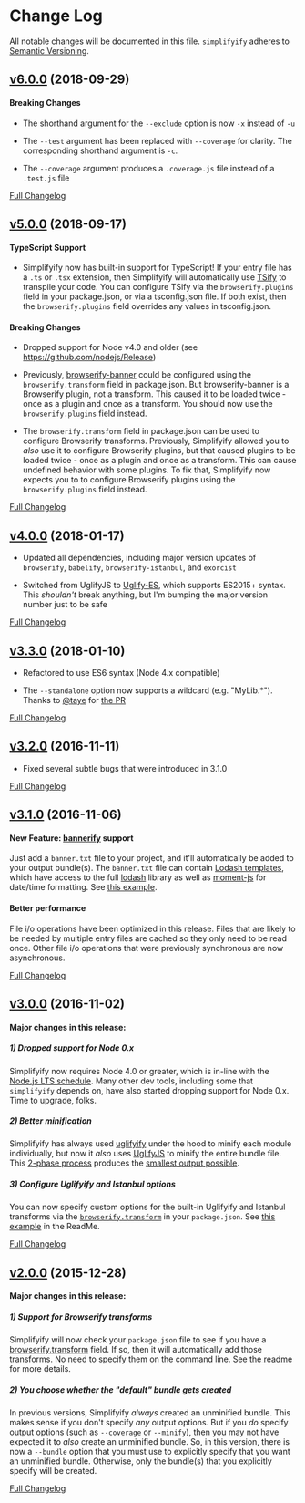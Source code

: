 # Change Log
All notable changes will be documented in this file.
`simplifyify` adheres to [Semantic Versioning](http://semver.org/).


## [v6.0.0](https://github.com/JS-DevTools/simplifyify/tree/v6.0.0) (2018-09-29)

#### Breaking Changes
- The shorthand argument for the `--exclude` option is now `-x` instead of `-u`

- The `--test` argument has been replaced with `--coverage` for clarity.  The corresponding shorthand argument is `-c`.

- The `--coverage` argument produces a `.coverage.js` file instead of a `.test.js` file


[Full Changelog](https://github.com/JS-DevTools/simplifyify/compare/v5.0.0...v6.0.0)


## [v5.0.0](https://github.com/JS-DevTools/simplifyify/tree/v5.0.0) (2018-09-17)

#### TypeScript Support
- Simplifyify now has built-in support for TypeScript!  If your entry file has a `.ts` or `.tsx` extension, then Simplifyify will automatically use [TSify](https://github.com/TypeStrong/tsify/) to transpile your code.  You can configure TSify via the `browserify.plugins` field in your package.json, or via a tsconfig.json file.  If both exist, then the `browserify.plugins` field overrides any values in tsconfig.json.

#### Breaking Changes
- Dropped support for Node v4.0 and older (see https://github.com/nodejs/Release)

- Previously, [browserify-banner](https://github.com/JS-DevTools/browserify-banner) could be configured using the `browserify.transform` field in package.json.  But browserify-banner is a Browserify plugin, not a transform.  This caused it to be loaded twice - once as a plugin and once as a transform.  You should now use the `browserify.plugins` field instead.

- The `browserify.transform` field in package.json can be used to configure Browserify transforms.  Previously, Simplifyify allowed you to _also_ use it to configure Browserify plugins, but that caused plugins to be loaded twice - once as a plugin and once as a transform.  This can cause undefined behavior with some plugins.  To fix that, Simplifyify now expects you to to configure Browserify plugins using the `browserify.plugins` field instead.


[Full Changelog](https://github.com/JS-DevTools/simplifyify/compare/v4.0.3...v5.0.0)


## [v4.0.0](https://github.com/JS-DevTools/simplifyify/tree/v4.0.0) (2018-01-17)

- Updated all dependencies, including major version updates of `browserify`, `babelify`, `browserify-istanbul`, and `exorcist`

- Switched from UglifyJS to [Uglify-ES](https://www.npmjs.com/package/uglify-es), which supports ES2015+ syntax.  This _shouldn't_ break anything, but I'm bumping the major version number just to be safe


[Full Changelog](https://github.com/JS-DevTools/simplifyify/compare/v3.3.0...v4.0.0)


## [v3.3.0](https://github.com/JS-DevTools/simplifyify/tree/v3.3.0) (2018-01-10)

- Refactored to use ES6 syntax (Node 4.x compatible)

- The `--standalone` option now supports a wildcard (e.g. "MyLib.*").  Thanks to [@taye](https://github.com/taye) for [the PR](https://github.com/JS-DevTools/simplifyify/pull/24)


[Full Changelog](https://github.com/JS-DevTools/simplifyify/compare/v3.2.0...v3.3.0)


## [v3.2.0](https://github.com/JS-DevTools/simplifyify/tree/v3.2.0) (2016-11-11)

- Fixed several subtle bugs that were introduced in 3.1.0


[Full Changelog](https://github.com/JS-DevTools/simplifyify/compare/v3.1.0...v3.2.0)


## [v3.1.0](https://github.com/JS-DevTools/simplifyify/tree/v3.1.0) (2016-11-06)

#### New Feature: [bannerify](https://www.npmjs.com/package/bannerify) support
Just add a `banner.txt` file to your project, and it'll automatically be added to your output bundle(s). The `banner.txt` file can contain [Lodash templates](https://lodash.com/docs/4.16.6#template), which have access to the full [lodash](https://lodash.com/docs/4.16.6) library as well as [moment-js](http://momentjs.com/) for date/time formatting.  See [this example](https://github.com/JS-DevTools/simplifyify/blob/master/test/test-apps/hello/banner.txt).

#### Better performance
File i/o operations have been optimized in this release. Files that are likely to be needed by multiple entry files are cached so they only need to be read once.  Other file i/o operations that were previously synchronous are now asynchronous.


[Full Changelog](https://github.com/JS-DevTools/simplifyify/compare/v3.0.0...v3.1.0)


## [v3.0.0](https://github.com/JS-DevTools/simplifyify/tree/v3.0.0) (2016-11-02)

#### Major changes in this release:

##### 1) Dropped support for Node 0.x
Simplifyify now requires Node 4.0 or greater, which is in-line with the [Node.js LTS schedule](https://github.com/nodejs/LTS). Many other dev tools, including some that `simplifyify` depends on, have also started dropping support for Node 0.x.  Time to upgrade, folks.

##### 2) Better minification
Simplifyify has always used [uglifyify](https://www.npmjs.com/package/uglifyify) under the hood to minify each module individually, but now it _also_ uses [UglifyJS](https://github.com/mishoo/UglifyJS2#uglifyjs-2) to minify the entire bundle file. This [2-phase process](https://github.com/JS-DevTools/simplifyify/blob/5ab81a30242b585bee21915fe899714404a4e81a/lib/add-transforms.js#L91-L159) produces the [smallest output possible](https://github.com/hughsk/uglifyify#motivationusage).

##### 3) Configure Uglifyify and Istanbul options
You can now specify custom options for the built-in Uglifyify and Istanbul transforms via the [`browserify.transform`](https://github.com/substack/node-browserify#browserifytransform) in your `package.json`. See [this example](https://github.com/JS-DevTools/simplifyify#browserify-transforms) in the ReadMe.

[Full Changelog](https://github.com/JS-DevTools/simplifyify/compare/v2.0.4...v3.0.0)


## [v2.0.0](https://github.com/JS-DevTools/simplifyify/tree/v2.0.0) (2015-12-28)

#### Major changes in this release:

##### 1) Support for Browserify transforms
Simplifyify will now check your `package.json` file to see if you have a [browserify.transform](https://github.com/substack/node-browserify#browserifytransform) field.  If so, then it will automatically add those transforms.  No need to specify them on the command line.  See [the readme](https://github.com/JS-DevTools/simplifyify#browserify-transforms) for more details.

##### 2) You choose whether the "default" bundle gets created
In previous versions, Simplifyify _always_ created an unminified bundle.  This makes sense if you don't specify _any_ output options.  But if you _do_ specify output options (such as `--coverage` or `--minify`), then you may not have expected it to _also_ create an unminified bundle.  So, in this version, there is now a `--bundle` option that you must use to explicitly specify that you want an unminified bundle.  Otherwise, only the bundle(s) that you explicitly specify will be created.

[Full Changelog](https://github.com/JS-DevTools/simplifyify/compare/v1.6.0...v2.0.0)
